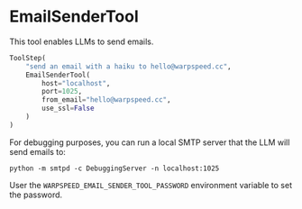 # EmailSenderTool

This tool enables LLMs to send emails.

```python
ToolStep(
    "send an email with a haiku to hello@warpspeed.cc",
    EmailSenderTool(
        host="localhost",
        port=1025,
        from_email="hello@warpspeed.cc",
        use_ssl=False
    )
)
```

For debugging purposes, you can run a local SMTP server that the LLM will send emails to:

```shell
python -m smtpd -c DebuggingServer -n localhost:1025
```

User the `WARPSPEED_EMAIL_SENDER_TOOL_PASSWORD` environment variable to set the password.